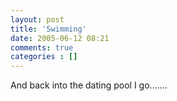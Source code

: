 ```yaml
---
layout: post
title: 'Swimming'
date: 2005-06-12 08:21
comments: true
categories : []
---  
```


And back into the dating pool I go.......

